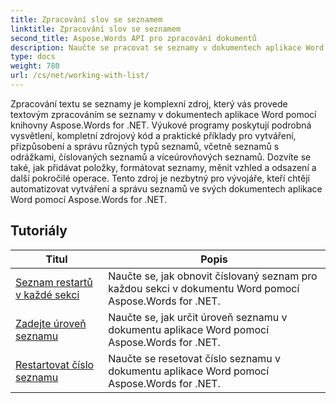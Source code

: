 ```yaml
---
title: Zpracování slov se seznamem
linktitle: Zpracování slov se seznamem
second_title: Aspose.Words API pro zpracování dokumentů
description: Naučte se pracovat se seznamy v dokumentech aplikace Word pomocí Aspose.Words for .NET. Podrobné konzultace s příklady kódu.
type: docs
weight: 780
url: /cs/net/working-with-list/
---
```


Zpracování textu se seznamy je komplexní zdroj, který vás provede textovým zpracováním se seznamy v dokumentech aplikace Word pomocí knihovny Aspose.Words for .NET. Výukové programy poskytují podrobná vysvětlení, kompletní zdrojový kód a praktické příklady pro vytváření, přizpůsobení a správu různých typů seznamů, včetně seznamů s odrážkami, číslovaných seznamů a víceúrovňových seznamů. Dozvíte se také, jak přidávat položky, formátovat seznamy, měnit vzhled a odsazení a další pokročilé operace. Tento zdroj je nezbytný pro vývojáře, kteří chtějí automatizovat vytváření a správu seznamů ve svých dokumentech aplikace Word pomocí Aspose.Words for .NET.

 ## Tutoriály
| Titul | Popis |
| --- | --- |
| [Seznam restartů v každé sekci](./restart-list-at-each-section/)  | Naučte se, jak obnovit číslovaný seznam pro každou sekci v dokumentu Word pomocí Aspose.Words for .NET. |
| [Zadejte úroveň seznamu](./specify-list-level/) | Naučte se, jak určit úroveň seznamu v dokumentu aplikace Word pomocí Aspose.Words for .NET. |
| [Restartovat číslo seznamu](./restart-list-number/) | Naučte se resetovat číslo seznamu v dokumentu aplikace Word pomocí Aspose.Words for .NET. |